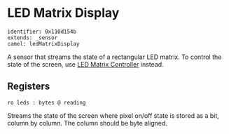 # LED Matrix Display

    identifier: 0x110d154b
    extends: _sensor
    camel: ledMatrixDisplay

A sensor that streams the state of a rectangular LED matrix.
To control the state of the screen, use [LED Matrix Controller](/services/led-matrix-controller) instead.


## Registers

    ro leds : bytes @ reading
    
Streams the state of the screen where pixel on/off state is 
stored as a bit, column by column. The column should be byte aligned.

